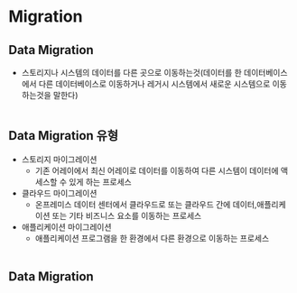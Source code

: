 # Migration

## **Data Migration**
- 스토리지나 시스템의 데이터를 다른 곳으로 이동하는것(데이터를 한 데이터베이스에서 다른 데이터베이스로 이동하거나 레거시 시스템에서 새로운 시스템으로 이동하는것을 말한다)
<br><br>

## **Data Migration 유형**
- 스토리지 마이그레이션
    - 기존 어레이에서 최신 어레이로 데이터를 이동하여 다른 시스템이 데이터에 액세스할 수 있게 하는 프로세스
- 클라우드 마이그레이션
    - 온프레미스 데이터 센터에서 클라우드로 또는 클라우드 간에 데이터,애플리케이션 또는 기타 비즈니스 요소를 이동하는 프로세스
- 애플리케이션 마이그레이션
    - 애플리케이션 프로그램을 한 환경에서 다른 환경으로 이동하는 프로세스
<br><br>

## **Data Migration**